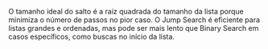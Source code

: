 
O tamanho ideal do salto é a raiz quadrada do tamanho da lista porque minimiza o número de passos no pior caso.
O Jump Search é eficiente para listas grandes e ordenadas, mas pode ser mais lento que Binary Search em casos específicos, como buscas no início da lista.